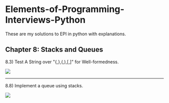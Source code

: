 # Elements-of-Programming-Interviews-Python
These are my solutions to EPI in python with explanations.


## Chapter 8: Stacks and Queues

8.3) Test A String over "{,},(,),[,]" for Well-formedness.

<img src='https://user-images.githubusercontent.com/30766392/87252028-9952e180-c48d-11ea-91be-565037e67d15.png' />

------------------------------------------------------------------------------------------------------------------------------------------------------------------

8.8) Implement a queue using stacks.

<img src='https://user-images.githubusercontent.com/30766392/87252032-9c4dd200-c48d-11ea-8dbb-d4cc23201139.png' />
